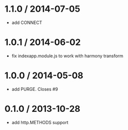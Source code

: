 
1.1.0 / 2014-07-05
==================

 * add CONNECT
 
1.0.1 / 2014-06-02
==================

 * fix indexapp.module.js to work with harmony transform

1.0.0 / 2014-05-08
==================

 * add PURGE. Closes #9

0.1.0 / 2013-10-28
==================

 * add http.METHODS support
